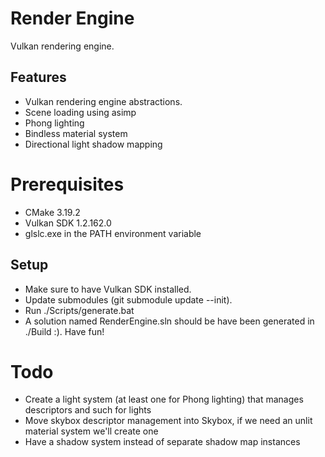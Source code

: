 # Render Engine

Vulkan rendering engine.

## Features

- Vulkan rendering engine abstractions.
- Scene loading using asimp
- Phong lighting
- Bindless material system
- Directional light shadow mapping

# Prerequisites

- CMake 3.19.2
- Vulkan SDK 1.2.162.0
- glslc.exe in the PATH environment variable

## Setup

- Make sure to have Vulkan SDK installed.
- Update submodules (git submodule update --init).
- Run ./Scripts/generate.bat
- A solution named RenderEngine.sln should be have been generated in ./Build :). Have fun!


# Todo

* Create a light system (at least one for Phong lighting) that manages descriptors and such for lights
* Move skybox descriptor management into Skybox, if we need an unlit material system we'll create one
* Have a shadow system instead of separate shadow map instances
